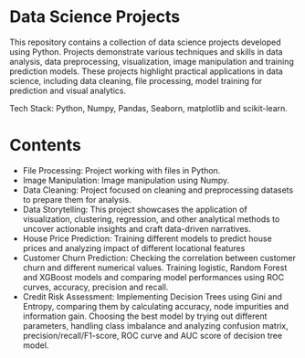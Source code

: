 # Data Science Projects
This repository contains a collection of data science projects developed using Python. Projects demonstrate various techniques and skills in data analysis, data preprocessing, visualization, image manipulation and training prediction models. These projects highlight practical applications in data science, including data cleaning, file processing, model training for prediction and visual analytics.

Tech Stack: Python, Numpy, Pandas, Seaborn, matplotlib and scikit-learn.

# Contents
- File Processing: Project working with files in Python.
- Image Manipulation: Image manipulation using Numpy.
- Data Cleaning: Project focused on cleaning and preprocessing datasets to prepare them for analysis.
- Data Storytelling: This project showcases the application of visualization, clustering, regression, and other analytical methods to uncover actionable insights and craft data-driven narratives.
- House Price Prediction: Training different models to predict house prices and analyzing impact of different locational features
- Customer Churn Prediction: Checking the correlation between customer churn and different numerical values. Training logistic, Random Forest and XGBoost models and comparing model performances using ROC curves, accuracy, precision and recall.
- Credit Risk Assessment: Implementing Decision Trees using Gini and Entropy, comparing them by calculating accuracy, node impurities and information gain. Choosing the best model by trying out different parameters, handling class imbalance and analyzing confusion matrix, precision/recall/F1-score, ROC curve and AUC score of decision tree model.
